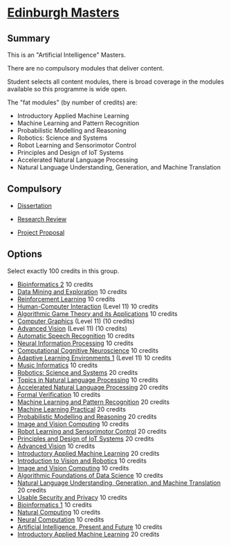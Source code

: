 # [Edinburgh Masters](http://www.mlsalt.eng.cam.ac.uk/Main/CoreModules)

## Summary

This is an "Artificial Intelligence" Masters.

There are no compulsory modules that deliver content.

Student selects all content modules, there is broad coverage in the modules available so this programme is wide open.

The "fat modules" (by number of credits) are:

- Introductory Applied Machine Learning
- Machine Learning and Pattern Recognition
- Probabilistic Modelling and Reasoning
- Robotics: Science and Systems
- Robot Learning and Sensorimotor Control
- Principles and Design of IoT Systems
- Accelerated Natural Language Processing
- Natural Language Understanding, Generation, and Machine Translation

## Compulsory

- [Dissertation](http://www.drps.ed.ac.uk/18-19/dpt/cxinfr11077.htm)

- [Research Review](http://www.drps.ed.ac.uk/18-19/dpt/cxinfr11136.htm)

- [Project Proposal](http://www.drps.ed.ac.uk/18-19/dpt/cxinfr11147.htm)

## Options

Select exactly 100 credits in this group.


- [Bioinformatics 2](http://www.drps.ed.ac.uk/18-19/dpt/cxinfr11005.htm) 10 credits
- [Data Mining and Exploration](http://www.drps.ed.ac.uk/18-19/dpt/cxinfr11007.htm) 10 credits
- [Reinforcement Learning](http://www.drps.ed.ac.uk/18-19/dpt/cxinfr11010.htm) 10 credits
- [Human-Computer Interaction](http://www.drps.ed.ac.uk/18-19/dpt/cxinfr11017.htm) (Level 11) 10 credits
- [Algorithmic Game Theory and its Applications](http://www.drps.ed.ac.uk/18-19/dpt/cxinfr11020.htm) 10 credits
- [Computer Graphics](http://www.drps.ed.ac.uk/18-19/dpt/cxinfr11021.htm) (Level 11) (10 credits)
- [Advanced Vision](http://www.drps.ed.ac.uk/18-19/dpt/cxinfr11031.htm) (Level 11) (10 credits)
- [Automatic Speech Recognition](http://www.drps.ed.ac.uk/18-19/dpt/cxinfr11033.htm) 10 credits
- [Neural Information Processing](http://www.drps.ed.ac.uk/18-19/dpt/cxinfr11035.htm) 10 credits
- [Computational Cognitive Neuroscience](http://www.drps.ed.ac.uk/18-19/dpt/cxinfr11036.htm) 10 credits
- [Adaptive Learning Environments 1](http://www.drps.ed.ac.uk/18-19/dpt/cxinfr11069.htm) (Level 11) 10 credits
- [Music Informatics](http://www.drps.ed.ac.uk/18-19/dpt/cxinfr11079.htm) 10 credits
- [Robotics: Science and Systems](http://www.drps.ed.ac.uk/18-19/dpt/cxinfr11092.htm) 20 credits
- [Topics in Natural Language Processing](http://www.drps.ed.ac.uk/18-19/dpt/cxinfr11113.htm) 10 credits
- [Accelerated Natural Language Processing](http://www.drps.ed.ac.uk/18-19/dpt/cxinfr11125.htm) 20 credits
- [Formal Verification](http://www.drps.ed.ac.uk/18-19/dpt/cxinfr11129.htm) 10 credits
- [Machine Learning and Pattern Recognition](http://www.drps.ed.ac.uk/18-19/dpt/cxinfr11130.htm) 20 credits
- [Machine Learning Practical](http://www.drps.ed.ac.uk/18-19/dpt/cxinfr11132.htm) 20 credits
- [Probabilistic Modelling and Reasoning](http://www.drps.ed.ac.uk/18-19/dpt/cxinfr11134.htm) 20 credits
- [Image and Vision Computing](http://www.drps.ed.ac.uk/18-19/dpt/cxinfr11140.htm) 10 credits
- [Robot Learning and Sensorimotor Control](http://www.drps.ed.ac.uk/18-19/dpt/cxinfr11142.htm) 20 credits
- [Principles and Design of IoT Systems](http://www.drps.ed.ac.uk/18-19/dpt/cxinfr11150.htm) 20 credits
- [Advanced Vision](http://www.drps.ed.ac.uk/18-19/dpt/cxinfr11151.htm) 10 credits
- [Introductory Applied Machine Learning](http://www.drps.ed.ac.uk/18-19/dpt/cxinfr11152.htm) 20 credits
- [Introduction to Vision and Robotics](http://www.drps.ed.ac.uk/18-19/dpt/cxinfr11153.htm) 10 credits
- [Image and Vision Computing](http://www.drps.ed.ac.uk/18-19/dpt/cxinfr11155.htm) 10 credits
- [Algorithmic Foundations of Data Science](http://www.drps.ed.ac.uk/18-19/dpt/cxinfr11156.htm) 10 credits
- [Natural Language Understanding, Generation, and Machine Translation](http://www.drps.ed.ac.uk/18-19/dpt/cxinfr11157.htm) 20 credits
- [Usable Security and Privacy](http://www.drps.ed.ac.uk/18-19/dpt/cxinfr11158.htm) 10 credits
- [Bioinformatics 1](http://www.drps.ed.ac.uk/18-19/dpt/cxinfr11160.htm) 10 credits
- [Natural Computing](http://www.drps.ed.ac.uk/18-19/dpt/cxinfr11161.htm) 10 credits
- [Neural Computation](http://www.drps.ed.ac.uk/18-19/dpt/cxinfr11162.htm) 10 credits
- [Artificial Intelligence, Present and Future](http://www.drps.ed.ac.uk/18-19/dpt/cxinfr11180.htm) 10 credits
- [Introductory Applied Machine Learning](http://www.drps.ed.ac.uk/18-19/dpt/cxinfr11182.htm) 20 credits


